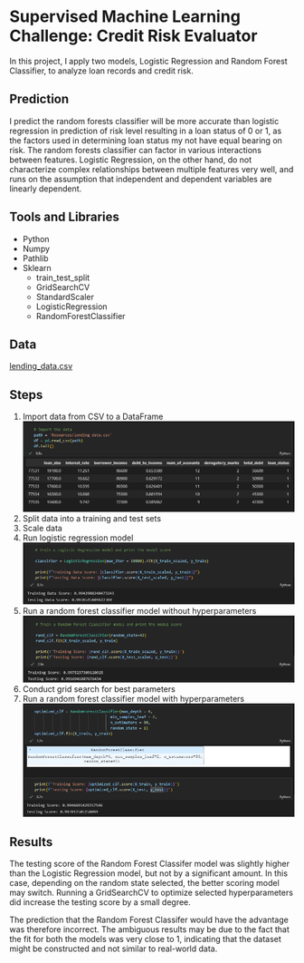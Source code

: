 # Supervised Machine Learning Challenge: Credit Risk Evaluator
In this project, I apply two models, Logistic Regression and Random Forest Classifier, to analyze loan records and credit risk.

## Prediction
I predict the random forests classifier will be more accurate than logistic regression in prediction of risk level resulting in a loan status of 0 or 1, as the factors used in determining loan status my not have equal bearing on risk. The random forests classifier can factor in various interactions between features. Logistic Regression, on the other hand, do not characterize complex relationships between multiple features very well, and runs on the assumption that independent and dependent variables are linearly dependent.

## Tools and Libraries
* Python
* Numpy
* Pathlib
* Sklearn
   * train_test_split
   * GridSearchCV
   * StandardScaler
   * LogisticRegression
   * RandomForestClassifier

## Data
[lending_data.csv](Resources/lending_data.csv)

## Steps
1. Import data from CSV to a DataFrame
![dataframe](Images/dataframe.png)
2. Split data into a training and test sets
3. Scale data
4. Run logistic regression model
![logistic-regression](Images/logistic-regression.png)
5. Run a random forest classifier model without hyperparameters
![random forest 1](Images/rdm-forest-1.png)
6. Conduct grid search for best parameters
7. Run a random forest classifier model with hyperparameters
![random forest 2](Images/rdm-forest-2.png)

## Results
The testing score of the Random Forest Classifer model was slightly higher than the Logistic Regression model, but not by a significant amount. In this case, depending on the random state selected, the better scoring model may switch. Running a GridSearchCV to optimize selected hyperparameters did increase the testing score by a small degree.

The prediction that the Random Forest Classifer would have the advantage was therefore incorrect. The ambiguous results may be due to the fact that the fit for both the models was very close to 1, indicating that the dataset might be constructed and not similar to real-world data.

